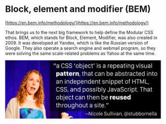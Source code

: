 # Block, element and modifier (BEM)

[https://en.bem.info/methodology/](https://en.bem.info/methodology/)

That brings us to the next big framework to help define the Modular CSS ethos. BEM, which stands for Block, Element, Modifier, was also created in 2009. It was developed at Yandex, which is like the Russian version of Google. They also operate a search engine and webmail program, so they were solving the same scale-related problems as Yahoo at the same time.

![BEM](./image/BEM-in-simple.png)
 